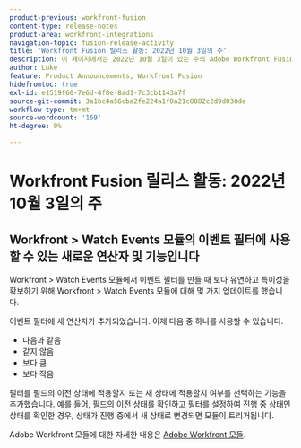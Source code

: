 ```yaml
---
product-previous: workfront-fusion
content-type: release-notes
product-area: workfront-integrations
navigation-topic: fusion-release-activity
title: 'Workfront Fusion 릴리스 활동: 2022년 10월 3일의 주'
description: 이 페이지에서는 2022년 10월 3일이 있는 주의 Adobe Workfront Fusion에서 향상된 기능에 대해 설명합니다.
author: Luke
feature: Product Announcements, Workfront Fusion
hidefromtoc: true
exl-id: e1519f60-7e6d-4f8e-8ad1-7c3cb1143a7f
source-git-commit: 3a1bc4a56cba2fe224a1f0a21c8882c2d9d030de
workflow-type: tm+mt
source-wordcount: '169'
ht-degree: 0%

---
```


# Workfront Fusion 릴리스 활동: 2022년 10월 3일의 주

## Workfront > Watch Events 모듈의 이벤트 필터에 사용할 수 있는 새로운 연산자 및 기능입니다

Workfront > Watch Events 모듈에서 이벤트 필터를 만들 때 보다 유연하고 특이성을 확보하기 위해 Workfront > Watch Events 모듈에 대해 몇 가지 업데이트를 했습니다.

이벤트 필터에 새 연산자가 추가되었습니다. 이제 다음 중 하나를 사용할 수 있습니다.

* 다음과 같음
* 같지 않음
* 보다 큼
* 보다 작음

필터를 필드의 이전 상태에 적용할지 또는 새 상태에 적용할지 여부를 선택하는 기능을 추가했습니다. 예를 들어, 필드의 이전 상태를 확인하고 필터를 설정하여 진행 중 상태인 상태를 확인한 경우, 상태가 진행 중에서 새 상태로 변경되면 모듈이 트리거됩니다.

Adobe Workfront 모듈에 대한 자세한 내용은 [Adobe Workfront 모듈](/help/quicksilver/workfront-fusion/apps-and-their-modules/workfront-modules.md).
